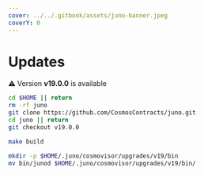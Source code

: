 ```yaml
---
cover: ../../.gitbook/assets/juno-banner.jpeg
coverY: 0
---
```


# Updates

⚠️ Version **v19.0.0** is available

```bash
cd $HOME || return
rm -rf juno
git clone https://github.com/CosmosContracts/juno.git
cd juno || return
git checkout v19.0.0

make build

mkdir -p $HOME/.juno/cosmovisor/upgrades/v19/bin
mv bin/junod $HOME/.juno/cosmovisor/upgrades/v19/bin/
```
